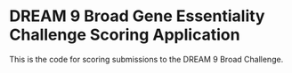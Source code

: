 DREAM 9 Broad Gene Essentiality Challenge Scoring Application
=============================================================

This is the code for scoring submissions to the DREAM 9 Broad Challenge.
